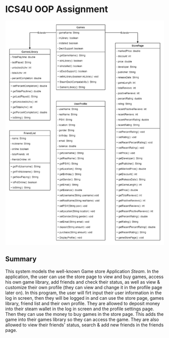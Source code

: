 # ICS4U OOP Assignment

<img src = "src\OOP Assignment Diagram.png"/>

## Summary

This system models the well-known Game store Application *Steam*. In the application, the user can use the store page to view and buy games, access his own game library, add friends and check their status, as well as view & customize their own profile (they can view and change it in the profile page later on). In this program, the user will firt input their user information in the log in screen, then they will be logged in and can use the store page, games library, friend list and their own profile. They are allowed to deposit money into their steam wallet in the log in screen and the profile settings page. Then they can use the money to buy games in the store page. This adds the game into their games library so they can access the game. They are also allowed to view their friends' status, search & add new friends in the friends page.

